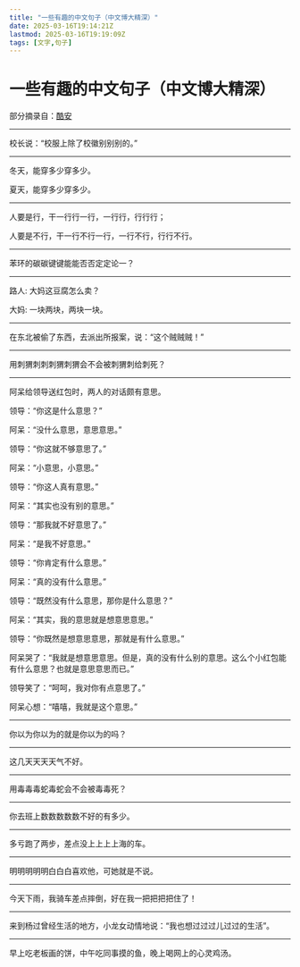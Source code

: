 ```yaml
---
title: "一些有趣的中文句子（中文博大精深）"
date: 2025-03-16T19:14:21Z
lastmod: 2025-03-16T19:19:09Z
tags: [文字,句子]
---
```


# 一些有趣的中文句子（中文博大精深）

部分摘录自：[酷安](https://www.coolapk.com/feed/10205888)

---

校长说：“校服上除了校徽别别别的。”

---

冬天，能穿多少穿多少。

夏天，能穿多少穿多少。

---

人要是行，干一行行一行，一行行，行行行；

人要是不行，干一行不行一行，一行不行，行行不行。

---

苯环的碳碳键键能能否否定定论一？

---

路人: 大妈这豆腐怎么卖？

大妈: 一块两块，两块一块。

---

在东北被偷了东西，去派出所报案，说：“这个贼贼贼！”

---

用刺猬刺刺刺猬刺猬会不会被刺猬刺给刺死？

---

阿呆给领导送红包时，两人的对话颇有意思。

领导：“你这是什么意思？”

阿呆：“没什么意思，意思意思。”

领导：“你这就不够意思了。”

阿呆：“小意思，小意思。”

领导：“你这人真有意思。”

阿呆：“其实也没有别的意思。”

领导：“那我就不好意思了。”

阿呆：“是我不好意思。”

领导：“你肯定有什么意思。”

阿呆：“真的没有什么意思。”

领导：“既然没有什么意思，那你是什么意思？”

阿呆：“其实，我的意思就是想意思意思。”

领导：“你既然是想意思意思，那就是有什么意思。”

阿呆哭了：“我就是想意思意思。但是，真的没有什么别的意思。这么个小红包能有什么意思？也就是意思意思而已。”

领导笑了：“呵呵，我对你有点意思了。”

阿呆心想：“嘻嘻，我就是这个意思。”

---

你以为你以为的就是你以为的吗？

---

这几天天天天气不好。

---

用毒毒毒蛇毒蛇会不会被毒毒死？

---

你去班上数数数数数不好的有多少。

---

多亏跑了两步，差点没上上上上海的车。

---

明明明明明白白白喜欢他，可她就是不说。

---

今天下雨，我骑车差点摔倒，好在我一把把把把住了！

---

来到杨过曾经生活的地方，小龙女动情地说：“我也想过过过儿过过的生活”。

---

早上吃老板画的饼，中午吃同事摸的鱼，晚上喝网上的心灵鸡汤。

‍
